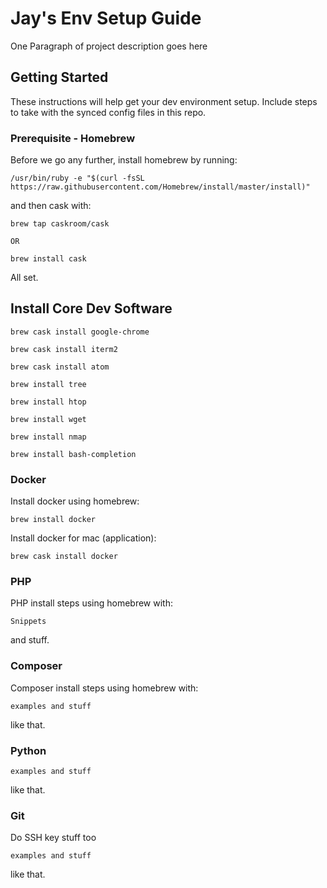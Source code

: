 # Jay's Env Setup Guide

One Paragraph of project description goes here

## Getting Started

These instructions will help get your dev environment setup. Include steps to take with the synced config files in this repo.

### Prerequisite - Homebrew

Before we go any further, install homebrew by running:

```
/usr/bin/ruby -e "$(curl -fsSL https://raw.githubusercontent.com/Homebrew/install/master/install)"
```

and then cask with:

```
brew tap caskroom/cask

OR

brew install cask
```

All set.

## Install Core Dev Software

```
brew cask install google-chrome
```

```
brew cask install iterm2
```

```
brew cask install atom
```

```
brew install tree
```

```
brew install htop
```

```
brew install wget
```

```
brew install nmap
```

```
brew install bash-completion
```

### Docker

Install docker using homebrew:

```
brew install docker
```

Install docker for mac (application):

```
brew cask install docker
```

### PHP

PHP install steps using homebrew with:

```
Snippets
```

and stuff.

### Composer

Composer install steps using homebrew with:

```
examples and stuff
```

like that.

### Python

```
examples and stuff
```

like that.

### Git

Do SSH key stuff too

```
examples and stuff
```

like that.
